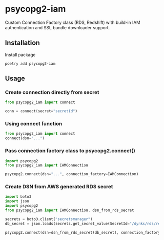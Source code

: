 # psycopg2-iam

Custom Connection Factory class (RDS, Redshift) with build-in IAM authentication and SSL bundle downloader support.

## Installation

Install package

```
poetry add psycopg2-iam
```

## Usage

### Create connection directly from secret
```python
from psycopg2_iam import connect

conn = connect(secret="secretId")
```

### Using connect function 

```python
from psycopg2_iam import connect
connect(dsn="...")
```

### Pass connection factory class to psycopg2.connect()

```python
import psycopg2 
from psycopg2_iam import IAMConnection

psycopg2.connect(dsn="...", connection_factory=IAMConnection)
```

### Create DSN from AWS generated RDS secret

```python
import boto3
import json
import psycopg2 
from psycopg2_iam import IAMConnection, dsn_from_rds_secret

secrets = boto3.client("secretsmanager")
db_secret = json.loads(secrets.get_secret_value(SecretId="/dynks/rds/readonly").get("SecretString"))

psycopg2.connect(dsn=dsn_from_rds_secret(db_secret), connection_factory=IAMConnection)
```

